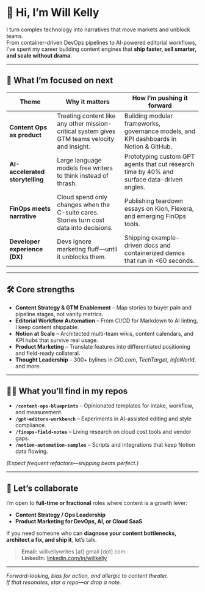 # 👋 Hi, I’m **Will Kelly**

I turn complex technology into narratives that move markets and unblock teams.  
From container-driven DevOps pipelines to AI-powered editorial workflows, I’ve spent my career building content engines that **ship faster, sell smarter, and scale without drama**.

---

## 🧭 What I’m focused on next
| Theme | Why it matters | How I’m pushing it forward |
|-------|----------------|---------------------------|
| **Content Ops as product** | Treating content like any other mission-critical system gives GTM teams velocity and insight. | Building modular frameworks, governance models, and KPI dashboards in Notion & GitHub. |
| **AI-accelerated storytelling** | Large language models free writers to think instead of thrash. | Prototyping custom GPT agents that cut research time by 40% and surface data-driven angles. |
| **FinOps meets narrative** | Cloud spend only changes when the C-suite cares. Stories turn cost data into decisions. | Publishing teardown essays on Kion, Flexera, and emerging FinOps tools. |
| **Developer experience (DX)** | Devs ignore marketing fluff—until it unblocks them. | Shipping example-driven docs and containerized demos that run in <60 seconds. |

---

## 🛠️ Core strengths
- **Content Strategy & GTM Enablement** – Map stories to buyer pain and pipeline stages, not vanity metrics.  
- **Editorial Workflow Automation** – From CI/CD for Markdown to AI linting, I keep content shippable.  
- **Notion at Scale** – Architected multi-team wikis, content calendars, and KPI hubs that survive real usage.  
- **Product Marketing** – Translate features into differentiated positioning and field-ready collateral.  
- **Thought Leadership** – 300+ bylines in *CIO.com*, *TechTarget*, *InfoWorld*, and more.

---

## 🧑‍💻 What you’ll find in my repos
- **`/content-ops-blueprints`** – Opinionated templates for intake, workflow, and measurement.  
- **`/gpt-editors-workbench`** – Experiments in AI-assisted editing and style compliance.  
- **`/finops-field-notes`** – Living research on cloud cost tools and vendor gaps.  
- **`/notion-automation-samples`** – Scripts and integrations that keep Notion data flowing.

*(Expect frequent refactors—shipping beats perfect.)*

---

## 🤝 Let’s collaborate
I’m open to **full-time or fractional** roles where content is a growth lever:
- **Content Strategy / Ops Leadership**
- **Product Marketing for DevOps, AI, or Cloud SaaS**

If you need someone who can **diagnose your content bottlenecks, architect a fix, and ship it**, let’s talk.

> **Email:** willkellywrites [at] gmail [dot] com  
> **LinkedIn:** [linkedin.com/in/willkelly](https://www.linkedin.com/in/willkelly)

---

*Forward-looking, bias for action, and allergic to content theater.  
If that resonates, star a repo—or drop a note.*

<!---
will-kelly/will-kelly is a ✨ special ✨ repository because its `README.md` (this file) appears on your GitHub profile.
You can click the Preview link to take a look at your changes.
--->
